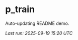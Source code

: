 # p_train

Auto-updating README demo.

<!--START_SECTION:status-->
_Last run: 2025-09-19 15:20 UTC_
<!--END_SECTION:status-->




















































































































































































































































































































































































































































































































































































































































































































